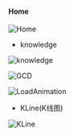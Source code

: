 #### Home
![Home](https://raw.githubusercontent.com/ThinkerLqf/LQFLearnDemo/master/Screenshot/Home.png)

* knowledge
  

![knowledge](https://raw.githubusercontent.com/ThinkerLqf/LQFLearnDemo/master/Screenshot/Knowledge.png)

![GCD](https://raw.githubusercontent.com/ThinkerLqf/LQFLearnDemo/master/Screenshot/GCD.png)

![LoadAnimation](https://raw.githubusercontent.com/ThinkerLqf/LQFLearnDemo/master/Screenshot/LoadAnimation.png)
  

* KLine(K线图)
  

![KLine](https://raw.githubusercontent.com/ThinkerLqf/LQFLearnDemo/master/Screenshot/KLine.png)
  
